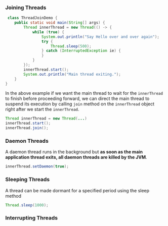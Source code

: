 ### Joining Threads

```java
 class ThreadJoinDemo {
    public static void main(String[] args) {
        Thread innerThread = new Thread(() -> {
            while (true) {
                System.out.println("Say Hello over and over again");
                try {
                    Thread.sleep(500);
                } catch (InterruptedException ie) {
                }
            }
        });
        innerThread.start();
        System.out.println("Main thread exiting.");
    }
}
```
In the above example if we want the main thread to wait for the `innerThread` to finish before proceeding forward, we can direct the main thread to suspend its execution by calling `join` method on the `innerThread` object right after we start the `innerThread`. 

```java
Thread innerThread = new Thread(...)
innerThread.start();
innerThread.join();
```

### Daemon Threads

A daemon thread runs in the background but **as soon as the main application thread exits, all daemon threads are killed by the JVM**.

```java
innerThread.setDaemon(true);
```

### Sleeping Threads

A thread can be made dormant for a specified period using the sleep method

```java
Thread.sleep(1000);
```

### Interrupting Threads